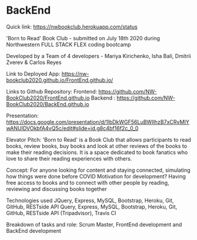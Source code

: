 # BackEnd

Quick link: https://nwbookclub.herokuapp.com/status

'Born to Read' Book Club - submitted on July 18th 2020 during Northwestern FULL STACK FLEX coding bootcamp

Developed by a Team of 4 developers - Mariya Kirichenko, Isha Bali, Dmitrii Zverev & Carlos Reyes

Link to Deployed App: https://nw-bookclub2020.github.io/FrontEnd.github.io/

Links to Github Repository: Frontend: https://github.com/NW-BookClub2020/FrontEnd.github.io Backend : https://github.com/NW-BookClub2020/BackEnd.github.io

Presentation: https://docs.google.com/presentation/d/1lbDkWGF56LuBWIlhzB7xCRyMIYwANUIDVOkbfA4vQ5c/edit#slide=id.g8c4bf16f2c_0_0

Elevator Pitch: 'Born to Read' is a Book Club that allows participants to read books, review books, buy books and look at other reviews of the books to make their reading decisions. It is a space dedicated to book fanatics who love to share their reading experiences with others.

Concept: For anyone looking for content and staying connected, simulating how things were done before COVID Motivation for development? Having free access to books and to connect with other people by reading, reviewing and discussing books together

Technologies used JQuery, Express, MySQL, Bootstrap, Heroku, Git, GitHub, RESTside API Query, Express, MySQL, Bootstrap, Heroku, Git, GitHub, RESTside API (Tripadvisor), Travis CI

Breakdown of tasks and role: Scrum Master, FrontEnd development and BackEnd development
